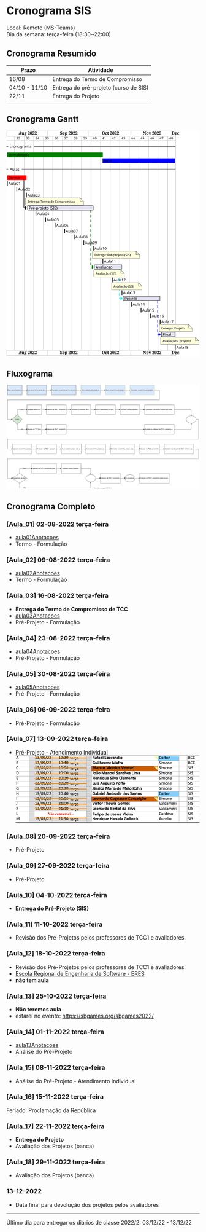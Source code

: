 # Cronograma SIS

Local: Remoto (MS-Teams)  
Dia da semana: terça-feira (18:30\~22:00)  

## Cronograma Resumido

<!-- ☞ bbf1208b-fad1-418c-a756-d8618c7a1419 -->
| Prazo              | Atividade                                       |  
| ------------------ | ----------------------------------------------- |  
| 16/08              | Entrega do Termo de Compromisso                 |  
| 04/10 - 11/10      | Entrega do pré-projeto (curso de SIS)           |  
| 22/11              | Entrega do Projeto                              |  
|                    |                                                 |  

## Cronograma Gantt

![Cronograma Gantt](../svg/Cronogramas/cronograma_SIS.svg "Cronograma Gantt")  

## Fluxograma

![Fluxograma](cronogramaFluxograma.drawio.svg "fluxograma")  

## Cronograma Completo

### \[Aula_01] 02-08-2022 terça-feira

- [aula01Anotacoes](../Aulas/aula01Anotacoes.md "aula01Anotacoes")  
- Termo - Formulação  

### \[Aula_02] 09-08-2022 terça-feira

<!-- \[AVISO] Termo atraso https://github.com/dalton-reis/disciplinaTCC1Privado/projects/1#card-67011391 -->  

- [aula02Anotacoes](../Aulas/aula02Anotacoes.md "aula02Anotacoes")  
- Termo - Formulação  

### \[Aula_03] 16-08-2022 terça-feira

- **Entrega do Termo de Compromisso de TCC**  
- [aula03Anotacoes](../Aulas/aula03Anotacoes.md "aula03Anotacoes")  
- Pré-Projeto - Formulação  

### \[Aula_04] 23-08-2022 terça-feira

<!-- \[AVISO] Orientadores https://github.com/dalton-reis/disciplinaTCC1Privado/projects/1#card-67524750 -->
- [aula04Anotacoes](../Aulas/aula04Anotacoes.md "aula04Anotacoes")  
- Pré-Projeto - Formulação  

### \[Aula_05] 30-08-2022 terça-feira

- [aula05Anotacoes](../Aulas/aula05Anotacoes.md "aula05Anotacoes")  
- Pré-Projeto - Formulação  

### \[Aula_06] 06-09-2022 terça-feira

<!-- \[AVISO] banca SIS https://github.com/dalton-reis/disciplinaTCC1Privado/projects/1#card-67445856 -->  
- Pré-Projeto - Formulação  

### \[Aula_07] 13-09-2022 terça-feira

<!-- \[AVISO] Atendimento SIS: https://github.com/dalton-reis/disciplinaTCC1Privado/projects/1#card-85660797 -->

- Pré-Projeto - Atendimento Individual  
![Atendimento SIS](../Cronogramas/AtendimentoSIS.png "Atendimento SIS")  

### \[Aula_08] 20-09-2022 terça-feira

- Pré-Projeto

### \[Aula_09] 27-09-2022 terça-feira

- Pré-Projeto  

### \[Aula_10] 04-10-2022 terça-feira

- **Entrega do Pré-Projeto (SIS)**  

### \[Aula_11] 11-10-2022 terça-feira

<!-- \[AVISO] Revisão dos Pré-Projetos: https://github.com/dalton-reis/disciplinaTCC1Privado/projects/1#card-86157761 -->
- Revisão dos Pré-Projetos pelos professores de TCC1 e avaliadores.  

### \[Aula_12] 18-10-2022 terça-feira

- Revisão dos Pré-Projetos pelos professores de TCC1 e avaliadores.  
- [Escola Regional de Engenharia de Software - ERES](https://eres-sbc-br.github.io/eres2022/ "Escola Regional de Engenharia de Software - ERES")  
- **não tem aula**  

### \[Aula_13] 25-10-2022 terça-feira

- **Não teremos aula**
- estarei no evento: <https://sbgames.org/sbgames2022/>  

### \[Aula_14] 01-11-2022 terça-feira

- [aula13Anotacoes](../Aulas/aula13Anotacoes.md "aula13Anotacoes")  
- Análise do Pré-Projeto  

### \[Aula_15] 08-11-2022 terça-feira

- Análise do Pré-Projeto - Atendimento Individual  

### \[Aula_16] 15-11-2022 terça-feira

Feriado: Proclamação da República

### \[Aula_17] 22-11-2022 terça-feira

- **Entrega do Projeto**  
- Avaliação dos Projetos (banca)  

### \[Aula_18] 29-11-2022 terça-feira

- Avaliação dos Projetos (banca)  

### 13-12-2022

- Data final para devolução dos projetos pelos avaliadores  

-----------

Último dia para entregar os diários de classe 2022/2: 03/12/22 - 13/12/22  
